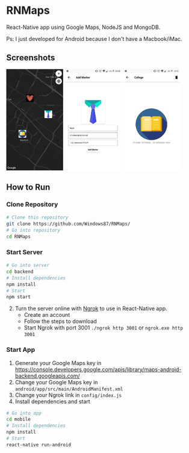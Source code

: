 # RNMaps
React-Native app using Google Maps, NodeJS and MongoDB.

Ps: I just developed for Android because I don't have a Macbook/iMac.

## Screenshots
<div>
  <img src="https://github.com/Windows87/RNMaps/raw/master/readme-images/Map.jpeg" width="30%">
  <img src="https://github.com/Windows87/RNMaps/raw/master/readme-images/AddMarker.jpeg" width="30%">
  <img src="https://github.com/Windows87/RNMaps/raw/master/readme-images/MarkerScreen.jpeg" width="30%">
</div>

## How to Run
### Clone Repository
```bash
# Clone this repository
git clone https://github.com/Windows87/RNMaps/
# Go into repository
cd RNMaps
```

### Start Server
```bash
# Go into server
cd backend
# Install dependencies
npm install
# Start
npm start
```

2. Turn the server online with [Ngrok](https://ngrok.com/) to use in React-Native app.
     - Create an account
     - Follow the steps to download
     - Start Ngrok with port 3001 `./ngrok http 3001` or `ngrok.exe http 3001`
     
### Start App
1. Generate your Google Maps key in https://console.developers.google.com/apis/library/maps-android-backend.googleapis.com/
2. Change your Google Maps key in `android/app/src/main/AndroidManifest.xml`
3. Change your Ngrok link in `config/index.js`
4. Install dependencies and start
```bash
# Go into app
cd mobile
# Install dependencies
npm install
# Start
react-native run-android
```
